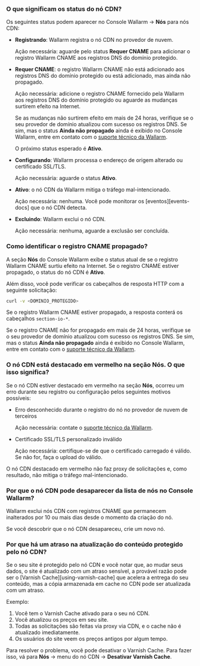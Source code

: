 ### O que significam os status do nó CDN?

Os seguintes status podem aparecer no Console Wallarm → **Nós** para nós CDN:

* **Registrando**: Wallarm registra o nó CDN no provedor de nuvem.

    Ação necessária: aguarde pelo status **Requer CNAME** para adicionar o registro Wallarm CNAME aos registros DNS do domínio protegido.
* **Requer CNAME**: o registro Wallarm CNAME não está adicionado aos registros DNS do domínio protegido ou está adicionado, mas ainda não propagado.

    Ação necessária: adicione o registro CNAME fornecido pela Wallarm aos registros DNS do domínio protegido ou aguarde as mudanças surtirem efeito na Internet.
    
    Se as mudanças não surtirem efeito em mais de 24 horas, verifique se o seu provedor de domínio atualizou com sucesso os registros DNS. Se sim, mas o status **Ainda não propagado** ainda é exibido no Console Wallarm, entre em contato com o [suporte técnico da Wallarm](mailto:support@wallarm.com).

    O próximo status esperado é **Ativo**.
* **Configurando**: Wallarm processa o endereço de origem alterado ou certificado SSL/TLS.

    Ação necessária: aguarde o status **Ativo**.
* **Ativo**: o nó CDN da Wallarm mitiga o tráfego mal-intencionado.

    Ação necessária: nenhuma. Você pode monitorar os [eventos][events-docs] que o nó CDN detecta.
* **Excluindo**: Wallarm exclui o nó CDN.

    Ação necessária: nenhuma, aguarde a exclusão ser concluída.

### Como identificar o registro CNAME propagado?

A seção **Nós** do Console Wallarm exibe o status atual de se o registro Wallarm CNAME surtiu efeito na Internet. Se o registro CNAME estiver propagado, o status do nó CDN é **Ativo**.

Além disso, você pode verificar os cabeçalhos de resposta HTTP com a seguinte solicitação:

```bash
curl -v <DOMINIO_PROTEGIDO>
```

Se o registro Wallarm CNAME estiver propagado, a resposta conterá os cabeçalhos `section-io-*`.

Se o registro CNAME não for propagado em mais de 24 horas, verifique se o seu provedor de domínio atualizou com sucesso os registros DNS. Se sim, mas o status **Ainda não propagado** ainda é exibido no Console Wallarm, entre em contato com o [suporte técnico da Wallarm](mailto:support@wallarm.com).

### O nó CDN está destacado em vermelho na seção **Nós**. O que isso significa?

Se o nó CDN estiver destacado em vermelho na seção **Nós**, ocorreu um erro durante seu registro ou configuração pelos seguintes motivos possíveis:

* Erro desconhecido durante o registro do nó no provedor de nuvem de terceiros

    Ação necessária: contate o [suporte técnico da Wallarm](mailto:support@wallarm.com).
* Certificado SSL/TLS personalizado inválido

    Ação necessária: certifique-se de que o certificado carregado é válido. Se não for, faça o upload do válido.

O nó CDN destacado em vermelho não faz proxy de solicitações e, como resultado, não mitiga o tráfego mal-intencionado.

### Por que o nó CDN pode desaparecer da lista de nós no Console Wallarm?

Wallarm exclui nós CDN com registros CNAME que permanecem inalterados por 10 ou mais dias desde o momento da criação do nó.

Se você descobrir que o nó CDN desapareceu, crie um novo nó.

### Por que há um atraso na atualização do conteúdo protegido pelo nó CDN?

Se o seu site é protegido pelo nó CDN e você notar que, ao mudar seus dados, o site é atualizado com um atraso sensível, a provável razão pode ser o [Varnish Cache][using-varnish-cache] que acelera a entrega do seu conteúdo, mas a cópia armazenada em cache no CDN pode ser atualizada com um atraso.

Exemplo:

1. Você tem o Varnish Cache ativado para o seu nó CDN.
1. Você atualizou os preços em seu site.
1. Todas as solicitações são feitas via proxy via CDN, e o cache não é atualizado imediatamente.
1. Os usuários do site veem os preços antigos por algum tempo.

Para resolver o problema, você pode desativar o Varnish Cache. Para fazer isso, vá para **Nós** → menu do nó CDN → **Desativar Varnish Cache**.